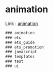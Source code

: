 # animation

Link : [animation](url "animation")

```javascript
### animation
### etc
### ets_guide
### ets_promotion
### javascript
### templates
### test
### ui
```

```javascript
```



